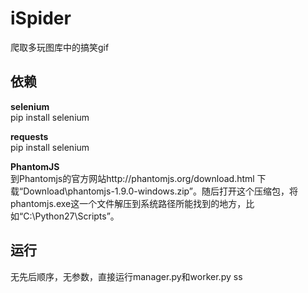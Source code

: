 # iSpider

爬取多玩图库中的搞笑gif

## 依赖
__selenium__  
pip install selenium

__requests__  
pip install selenium

__PhantomJS__  
到Phantomjs的官方网站http://phantomjs.org/download.html  下载“Download\phantomjs-1.9.0-windows.zip”。随后打开这个压缩包，将phantomjs.exe这一个文件解压到系统路径所能找到的地方，比如“C:\Python27\Scripts”。

## 运行
无先后顺序，无参数，直接运行manager.py和worker.py
ss
